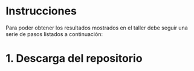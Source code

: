 # Instrucciones

Para poder obtener los resultados mostrados en el taller debe seguir una serie de pasos listados a continuación:

# 1. Descarga del repositorio
